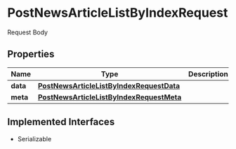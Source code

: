 

# PostNewsArticleListByIndexRequest

Request Body

## Properties

Name | Type | Description | Notes
------------ | ------------- | ------------- | -------------
**data** | [**PostNewsArticleListByIndexRequestData**](PostNewsArticleListByIndexRequestData.md) |  | 
**meta** | [**PostNewsArticleListByIndexRequestMeta**](PostNewsArticleListByIndexRequestMeta.md) |  |  [optional]


## Implemented Interfaces

* Serializable


